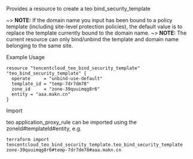 Provides a resource to create a teo bind_security_template

~> **NOTE:** If the domain name you input has been bound to a policy template (including site-level protection policies), the default value is to replace the template currently bound to the domain name.
~> **NOTE:** The current resource can only bind/unbind the template and domain name belonging to the same site.

Example Usage

```hcl
resource "tencentcloud_teo_bind_security_template" "teo_bind_security_template" {
  operate     = "unbind-use-default"
  template_id = "temp-7dr7dm78"
  zone_id     = "zone-39quuimqg8r6"
  entity = "aaa.makn.cn"
}

```
Import

teo application_proxy_rule can be imported using the zoneId#templateId#entity, e.g.
```
terraform import tencentcloud_teo_bind_security_template.teo_bind_security_template zone-39quuimqg8r6#temp-7dr7dm78#aaa.makn.cn
```